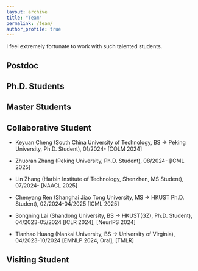 ```yaml
---
layout: archive
title: "Team"
permalink: /team/
author_profile: true
---
```


I feel extremely fortunate to work with such talented students.

## Postdoc



## Ph.D. Students




## Master Students





## Collaborative Student

- Keyuan Cheng (South China University of Technology, BS -> Peking University, Ph.D. Student), 01/2024-
[COLM 2024]

- Zhuoran Zhang (Peking University, Ph.D. Student), 08/2024-
[ICML 2025]

- Lin Zhang (Harbin Institute of Technology, Shenzhen, MS Student), 07/2024-
[NAACL 2025]

- Chenyang Ren (Shanghai Jiao Tong University, MS -> HKUST Ph.D. Student), 02/2024-04/2025
[ICML 2025]

- Songning Lai (Shandong University, BS -> HKUST(GZ), Ph.D. Student), 04/2023-05/2024
[ICLR 2024], [NeurIPS 2024]

- Tianhao Huang (Nankai University, BS -> University of Virginia), 04/2023-10/2024
[EMNLP 2024, Oral], [TMLR]



## Visiting Student


